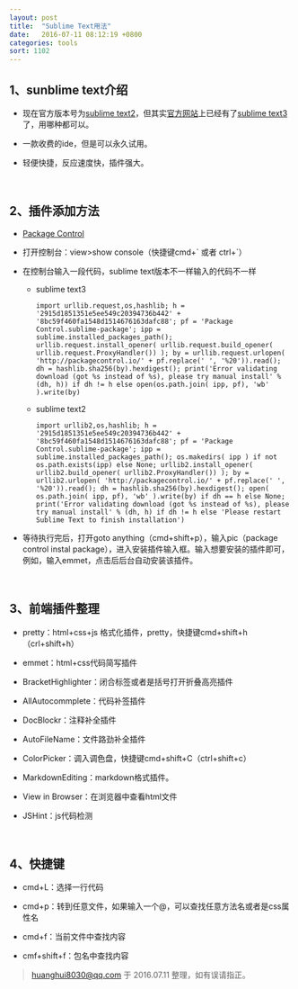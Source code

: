 ```yaml
---
layout: post
title:  "Sublime Text用法"
date:   2016-07-11 08:12:19 +0800
categories: tools
sort: 1102
---
```


## 1、sunblime text介绍

- 现在官方版本号为[sublime text2](https://www.sublimetext.com/2)，但其实[官方网站](https://www.sublimetext.com/)上已经有了[sublime text3](https://www.sublimetext.com/3)了，用哪种都可以。

- 一款收费的ide，但是可以永久试用。

- 轻便快捷，反应速度快，插件强大。

  ​

## 2、插件添加方法

- [Package Control](https://packagecontrol.io/)

- 打开控制台：view>show console（快捷键cmd+\` 或者  ctrl+\`）

- 在控制台输入一段代码，sublime text版本不一样输入的代码不一样

  - sublime text3

    ```
    import urllib.request,os,hashlib; h = '2915d1851351e5ee549c20394736b442' + '8bc59f460fa1548d1514676163dafc88'; pf = 'Package Control.sublime-package'; ipp = sublime.installed_packages_path(); urllib.request.install_opener( urllib.request.build_opener( urllib.request.ProxyHandler()) ); by = urllib.request.urlopen( 'http://packagecontrol.io/' + pf.replace(' ', '%20')).read(); dh = hashlib.sha256(by).hexdigest(); print('Error validating download (got %s instead of %s), please try manual install' % (dh, h)) if dh != h else open(os.path.join( ipp, pf), 'wb' ).write(by)
    ```

  - sublime text2

    ```
    import urllib2,os,hashlib; h = '2915d1851351e5ee549c20394736b442' + '8bc59f460fa1548d1514676163dafc88'; pf = 'Package Control.sublime-package'; ipp = sublime.installed_packages_path(); os.makedirs( ipp ) if not os.path.exists(ipp) else None; urllib2.install_opener( urllib2.build_opener( urllib2.ProxyHandler()) ); by = urllib2.urlopen( 'http://packagecontrol.io/' + pf.replace(' ', '%20')).read(); dh = hashlib.sha256(by).hexdigest(); open( os.path.join( ipp, pf), 'wb' ).write(by) if dh == h else None; print('Error validating download (got %s instead of %s), please try manual install' % (dh, h) if dh != h else 'Please restart Sublime Text to finish installation')
    ```

- 等待执行完后，打开goto anything（cmd+shift+p），输入pic（package control instal package），进入安装插件输入框。输入想要安装的插件即可，例如，输入emmet，点击后后台自动安装该插件。

  ​

## 3、前端插件整理

- pretty：html+css+js 格式化插件，pretty，快捷键cmd+shift+h（crl+shift+h）

- emmet：html+css代码简写插件

- BracketHighlighter：闭合标签或者是括号打开折叠高亮插件

- AllAutocommplete：代码补签插件

- DocBlockr：注释补全插件

- AutoFileName：文件路劲补全插件

- ColorPicker：调入调色盘，快捷键cmd+shift+C（ctrl+shift+c）

- MarkdownEditing：markdown格式插件。

- View in Browser：在浏览器中查看html文件

- JSHint：js代码检测

  ​



## 4、快捷键

- cmd+L：选择一行代码

- cmd+p：转到任意文件，如果输入一个@，可以查找任意方法名或者是css属性名

- cmd+f：当前文件中查找内容

- cmf+shift+f：包名中查找内容

> huanghui8030@qq.com 于 2016.07.11 整理，如有误请指正。